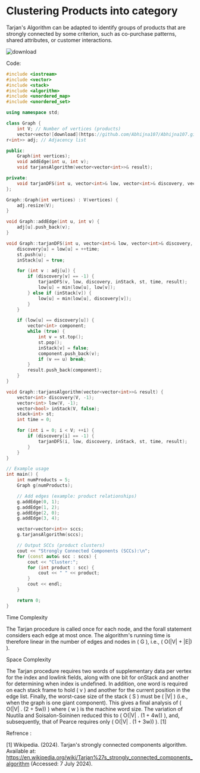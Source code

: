 # Clustering Products into category
Tarjan's Algorithm can be adapted to identify groups of products that are strongly connected by some criterion, such as co-purchase patterns, shared attributes, or customer interactions.

![download](https://github.com/Abhijna107/Abhijna107.github.io/assets/105065886/6ea9e29f-c5ec-4ea8-8946-832c904e27e4)

Code:
```cpp
#include <iostream>
#include <vector>
#include <stack>
#include <algorithm>
#include <unordered_map>
#include <unordered_set>

using namespace std;

class Graph {
    int V; // Number of vertices (products)
    vector<vecto![download](https://github.com/Abhijna107/Abhijna107.github.io/assets/105065886/f2a202e1-b976-4ae9-8316-cb54c32ee170)
r<int>> adj; // Adjacency list

public:
    Graph(int vertices);
    void addEdge(int u, int v);
    void tarjansAlgorithm(vector<vector<int>>& result);

private:
    void tarjanDFS(int u, vector<int>& low, vector<int>& discovery, vector<bool>& inStack, stack<int>& st, int& time, vector<vector<int>>& result);
};

Graph::Graph(int vertices) : V(vertices) {
    adj.resize(V);
}

void Graph::addEdge(int u, int v) {
    adj[u].push_back(v);
}

void Graph::tarjanDFS(int u, vector<int>& low, vector<int>& discovery, vector<bool>& inStack, stack<int>& st, int& time, vector<vector<int>>& result) {
    discovery[u] = low[u] = ++time;
    st.push(u);
    inStack[u] = true;

    for (int v : adj[u]) {
        if (discovery[v] == -1) {
            tarjanDFS(v, low, discovery, inStack, st, time, result);
            low[u] = min(low[u], low[v]);
        } else if (inStack[v]) {
            low[u] = min(low[u], discovery[v]);
        }
    }

    if (low[u] == discovery[u]) {
        vector<int> component;
        while (true) {
            int v = st.top();
            st.pop();
            inStack[v] = false;
            component.push_back(v);
            if (v == u) break;
        }
        result.push_back(component);
    }
}

void Graph::tarjansAlgorithm(vector<vector<int>>& result) {
    vector<int> discovery(V, -1);
    vector<int> low(V, -1);
    vector<bool> inStack(V, false);
    stack<int> st;
    int time = 0;

    for (int i = 0; i < V; ++i) {
        if (discovery[i] == -1) {
            tarjanDFS(i, low, discovery, inStack, st, time, result);
        }
    }
}

// Example usage
int main() {
    int numProducts = 5;
    Graph g(numProducts);

    // Add edges (example: product relationships)
    g.addEdge(0, 1);
    g.addEdge(1, 2);
    g.addEdge(2, 0);
    g.addEdge(3, 4);

    vector<vector<int>> sccs;
    g.tarjansAlgorithm(sccs);

    // Output SCCs (product clusters)
    cout << "Strongly Connected Components (SCCs):\n";
    for (const auto& scc : sccs) {
        cout << "Cluster:";
        for (int product : scc) {
            cout << " " << product;
        }
        cout << endl;
    }

    return 0;
}

```
Time Complexity

The Tarjan procedure is called once for each node, and the forall statement considers each edge at most once. The algorithm's running time is therefore linear in the number of edges and nodes in \( G \), i.e., \( O(|V| + |E|) \).

Space Complexity

The Tarjan procedure requires two words of supplementary data per vertex for the index and lowlink fields, along with one bit for onStack and another for determining when index is undefined. In addition, one word is required on each stack frame to hold \( v \) and another for the current position in the edge list. Finally, the worst-case size of the stack \( S \) must be \( |V| \) (i.e., when the graph is one giant component). This gives a final analysis of \( O(|V| . (2 + 5w)) \) where \( w \) is the machine word size. The variation of Nuutila and Soisalon-Soininen reduced this to \( O(|V| . (1 + 4w)) \), and, subsequently, that of Pearce requires only \( O(|V| . (1 + 3w)) \). [1]

Refrence : 

[1] Wikipedia. (2024). Tarjan's strongly connected components algorithm. Available at: https://en.wikipedia.org/wiki/Tarjan%27s_strongly_connected_components_algorithm (Accessed: 7 July 2024).
